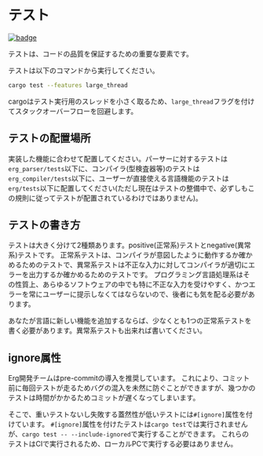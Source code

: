 # テスト

[![badge](https://img.shields.io/endpoint.svg?url=https%3A%2F%2Fgezf7g7pd5.execute-api.ap-northeast-1.amazonaws.com%2Fdefault%2Fsource_up_to_date%3Fowner%3Derg-lang%26repos%3Derg%26ref%3Dmain%26path%3Ddoc/EN/dev_guide/test.md%26commit_hash%3D307087f6b5acf173f72ff8d8b8871a73b96605b7)](https://gezf7g7pd5.execute-api.ap-northeast-1.amazonaws.com/default/source_up_to_date?owner=erg-lang&repos=erg&ref=main&path=doc/EN/dev_guide/test.md&commit_hash=307087f6b5acf173f72ff8d8b8871a73b96605b7)

テストは、コードの品質を保証するための重要な要素です。

テストは以下のコマンドから実行してください。

```sh
cargo test --features large_thread
```

cargoはテスト実行用のスレッドを小さく取るため、`large_thread`フラグを付けてスタックオーバーフローを回避します。

## テストの配置場所

実装した機能に合わせて配置してください。パーサーに対するテストは`erg_parser/tests`以下に、コンパイラ(型検査器等)のテストは`erg_compiler/tests`以下に、ユーザーが直接使える言語機能のテストは`erg/tests`以下に配置してください(ただし現在はテストの整備中で、必ずしもこの規則に従ってテストが配置されているわけではありません)。

## テストの書き方

テストは大きく分けて2種類あります。positive(正常系)テストとnegative(異常系)テストです。
正常系テストは、コンパイラが意図したように動作するか確かめるためのテストで、異常系テストは不正な入力に対してコンパイラが適切にエラーを出力するか確かめるためのテストです。
プログラミング言語処理系はその性質上、あらゆるソフトウェアの中でも特に不正な入力を受けやすく、かつエラーを常にユーザーに提示しなくてはならないので、後者にも気を配る必要があります。

あなたが言語に新しい機能を追加するならば、少なくとも1つの正常系テストを書く必要があります。異常系テストも出来れば書いてください。

## ignore属性

Erg開発チームはpre-commitの導入を推奨しています。
これにより、コミット前に毎回テストが走るためバグの混入を未然に防ぐことができますが、幾つかのテストは時間がかかるためコミットが遅くなってしまいます。

そこで、重いテストないし失敗する蓋然性が低いテストには`#[ignore]`属性を付けています。
`#[ignore]`属性を付けたテストは`cargo test`では実行されませんが、`cargo test -- --include-ignored`で実行することができます。
これらのテストはCIで実行されるため、ローカルPCで実行する必要はありません。
